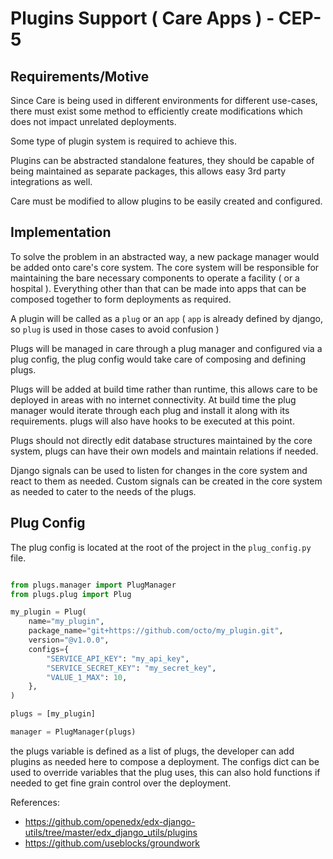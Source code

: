 # Plugins Support ( Care Apps ) - CEP-5

## Requirements/Motive 

Since Care is being used in different environments for different use-cases, there must exist some method to efficiently create modifications which does not
impact unrelated deployments.

Some type of plugin system is required to achieve this.

Plugins can be abstracted standalone features, they should be capable of being maintained as separate packages, this allows easy 3rd party integrations as well.

Care must be modified to allow plugins to be easily created and configured.

## Implementation

To solve the problem in an abstracted way, a new package manager would be added onto care's core system. The core system
will be responsible for maintaining the bare necessary components to operate a facility ( or a hospital ). Everything other
than that can be made into apps that can be composed together to form deployments as required. 

A plugin will be called as a `plug` or an `app` ( `app` is already defined by django, so `plug` is used in those cases to avoid confusion ) 

Plugs will be managed in care through a plug manager and configured via a plug config, the plug config would take care of composing and defining plugs.  

Plugs will be added at build time rather than runtime, this allows care to be deployed in areas with no internet connectivity. At build time
the plug manager would iterate through each plug and install it along with its requirements. plugs will also have hooks to be executed at this point.

Plugs should not directly edit database structures maintained by the core system, plugs can have their own models and maintain relations if needed. 

Django signals can be used to listen for changes in the core system and react to them as needed. Custom signals can be created in the core system as needed 
to cater to the needs of the plugs.

## Plug Config

The plug config is located at the root of the project in the `plug_config.py` file.  

```python

from plugs.manager import PlugManager
from plugs.plug import Plug

my_plugin = Plug(
    name="my_plugin",
    package_name="git+https://github.com/octo/my_plugin.git",
    version="@v1.0.0",
    configs={
        "SERVICE_API_KEY": "my_api_key",
        "SERVICE_SECRET_KEY": "my_secret_key",
        "VALUE_1_MAX": 10,
    },
)

plugs = [my_plugin]

manager = PlugManager(plugs)
```

the plugs variable is defined as a list of plugs, the developer can add plugins as needed here to compose a deployment. The configs dict 
can be used to override variables that the plug uses, this can also hold functions if needed to get fine grain control over the deployment.


References: 
- https://github.com/openedx/edx-django-utils/tree/master/edx_django_utils/plugins
- https://github.com/useblocks/groundwork
